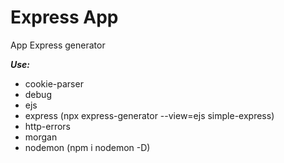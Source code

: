 # Express App

App Express generator

**_Use:_**

- cookie-parser
- debug
- ejs
- express
  (npx express-generator --view=ejs simple-express)
- http-errors
- morgan
- nodemon
  (npm i nodemon -D)
